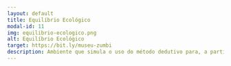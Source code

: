 ```yaml
---
layout: default
title: Equilíbrio Ecológico
modal-id: 11
img: equilibrio-ecologico.png
alt: Equilíbrio Ecológico
target: https://bit.ly/museu-zumbi
description: Ambiente que simula o uso do método dedutivo para, a partir de evidências, deduzir uma nova informação. Neste ambiente/jogo, o usuário assume o papel de um médico que deve diagnosticar zumbis.
---
```

